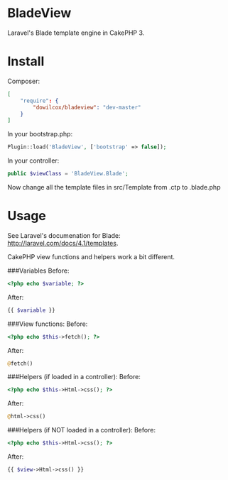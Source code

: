 BladeView
=========
Laravel's Blade template engine in CakePHP 3.

Install
=======
Composer:
```json
[
	"require": {
	    "dowilcox/bladeview": "dev-master"
	}
]
```

In your bootstrap.php:
```php
Plugin::load('BladeView', ['bootstrap' => false]);
```

In your controller:
```php
public $viewClass = 'BladeView.Blade';
```

Now change all the template files in src/Template from .ctp to .blade.php

Usage
=====
See Laravel's documenation for Blade: http://laravel.com/docs/4.1/templates.

CakePHP view functions and helpers work a bit different.

###Variables
Before:
```php
<?php echo $variable; ?>
```
After:
```php
{{ $variable }}
```

###View functions:
Before:
```php
<?php echo $this->fetch(); ?>
```
After:
```php
@fetch()
```

###Helpers (if loaded in a controller):
Before:
```php
<?php echo $this->Html->css(); ?>
```
After:
```php
@html->css()
```

###Helpers (if NOT loaded in a controller):
Before:
```php
<?php echo $this->Html->css(); ?>
```
After:
```php
{{ $view->Html->css() }}
```